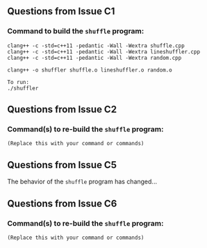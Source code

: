 ## Questions from Issue C1

### Command to build the `shuffle` program:
```
clang++ -c -std=c++11 -pedantic -Wall -Wextra shuffle.cpp
clang++ -c -std=c++11 -pedantic -Wall -Wextra lineshuffler.cpp
clang++ -c -std=c++11 -pedantic -Wall -Wextra random.cpp

clang++ -o shuffler shuffle.o lineshuffler.o random.o

To run:
./shuffler
```

## Questions from Issue C2
### Command(s) to re-build the `shuffle` program:
```
(Replace this with your command or commands)
```

## Questions from Issue C5
The behavior of the `shuffle` program has changed...

## Questions from Issue C6
### Command(s) to re-build the `shuffle` program:
```
(Replace this with your command or commands)
```
